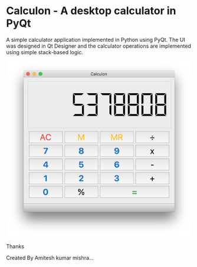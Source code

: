 # Calculon - A desktop calculator in PyQt

A simple calculator application implemented in Python using PyQt. The UI was designed in Qt Designer and the 
calculator operations are implemented using simple stack-based logic.

![Calculon](screenshot-calculator.jpg)

Thanks

Created By Amitesh kumar mishra...
